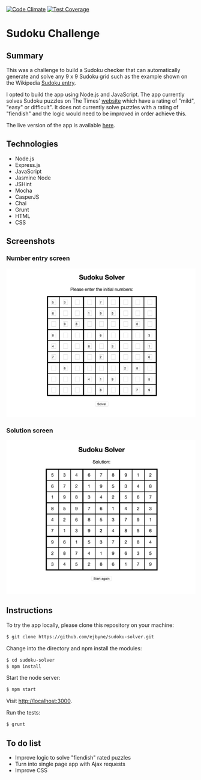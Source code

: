 [![Code Climate](https://codeclimate.com/github/ejbyne/sudoku-solver/badges/gpa.svg)](https://codeclimate.com/github/ejbyne/sudoku-solver)
[![Test Coverage](https://codeclimate.com/github/ejbyne/sudoku-solver/badges/coverage.svg)](https://codeclimate.com/github/ejbyne/sudoku-solver)

# Sudoku Challenge

## Summary

This was a challenge to build a Sudoku checker that can automatically generate and solve any 9 x 9 Sudoku grid such as the example shown on the Wikipedia [Sudoku entry](http://en.wikipedia.org/wiki/Sudoku).

I opted to build the app using Node.js and JavaScript. The app currently solves Sudoku puzzles on The Times' [website](http://www.thetimes.co.uk/tto/puzzles/sudoku) which have a rating of "mild", "easy" or difficult". It does not currently solve puzzles with a rating of "fiendish" and the logic would need to be improved in order achieve this.

The live version of the app is available [here](https://eds-sudoku-solver.herokuapp.com).

## Technologies

- Node.js
- Express.js
- JavaScript
- Jasmine Node
- JSHint
- Mocha
- CasperJS
- Chai
- Grunt
- HTML
- CSS

## Screenshots

### Number entry screen
<img src="images/numberentry_screenshot.png">

### Solution screen
<img src="images/solution_screenshot.png">

## Instructions

To try the app locally, please clone this repository on your machine:

```sh
$ git clone https://github.com/ejbyne/sudoku-solver.git
```

Change into the directory and npm install the modules:

```sh
$ cd sudoku-solver
$ npm install
```

Start the node server:

```sh
$ npm start
```

Visit <a href="http://localhost:3000">http://localhost:3000</a>.

Run the tests:

```sh
$ grunt
```

## To do list

- Improve logic to solve "fiendish" rated puzzles
- Turn into single page app with Ajax requests
- Improve CSS
